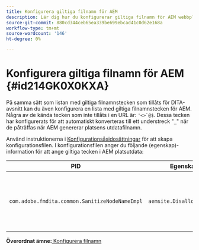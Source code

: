 ```yaml
---
title: Konfigurera giltiga filnamn för AEM
description: Lär dig hur du konfigurerar giltiga filnamn för AEM webbplatsutdata
source-git-commit: 880cd344ceb65ea339be699ebcad41c0d62e168a
workflow-type: tm+mt
source-wordcount: '146'
ht-degree: 0%

---
```


# Konfigurera giltiga filnamn för AEM {#id214GK0X0KXA}

På samma sätt som listan med giltiga filnamnstecken som tillåts för DITA-avsnitt kan du även konfigurera en lista med giltiga filnamnstecken för AEM. Några av de kända tecken som inte tillåts i en URL är: ``'<>`@$``. Dessa tecken har konfigurerats för att automatiskt konverteras till ett understreck &quot;`_`&quot; när de påträffas när AEM genererar platsens utdatafilnamn.

Använd instruktionerna i [Konfigurationsåsidosättningar](download-install-additional-config-override.md#) för att skapa konfigurationsfilen. I konfigurationsfilen anger du följande \(egenskap\)-information för att ange giltiga tecken i AEM platsutdata:

| PID | Egenskapsnyckel | Egenskapsvärde |
|---|------------|--------------|
| `com.adobe.fmdita.common.SanitizeNodeNameImpl` | `aemsite.DisallowedFileNameChars` | Lägg till tecken som du vill ersätta med ett understreck i AEM Platsens utdatafilnamn. <br> **Standardvärde**: ``'<\>\`@$`` |

**Överordnat ämne:**[ Konfigurera filnamn](conf-file-names.md)
